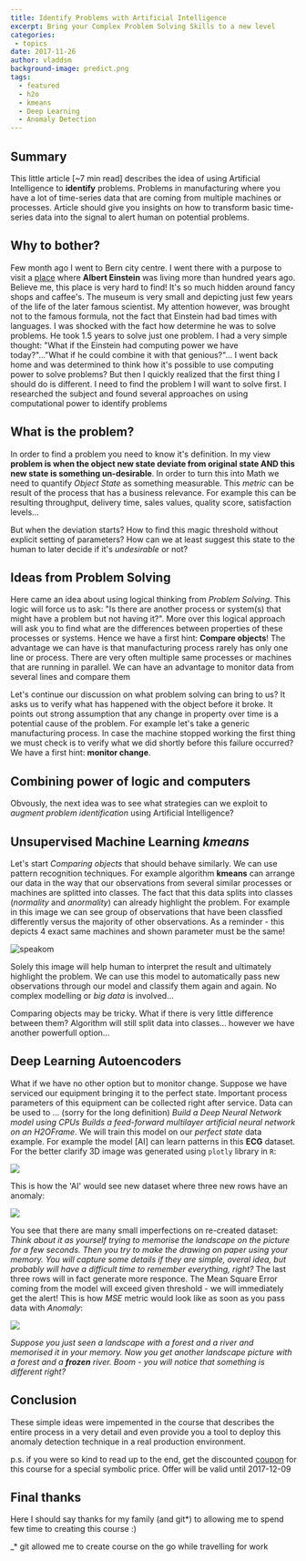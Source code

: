 ```yaml
---
title: Identify Problems with Artificial Intelligence
excerpt: Bring your Complex Problem Solving Skills to a new level
categories: 
 - topics 
date: 2017-11-26
author: vladdsm
background-image: predict.png
tags:
  - featured
  - h2o
  - kmeans
  - Deep Learning
  - Anomaly Detection
---
```


## Summary

This little article [~7 min read] describes the idea of using Artificial Intelligence to **identify** problems. Problems in manufacturing where you have a lot of time-series data that are coming from multiple machines or processes. Article should give you insights on how to transform basic time-series data into the signal to alert human on potential problems.

## Why to bother?

Few month ago I went to Bern city centre. I went there with a purpose to visit a [place](http://www.einstein-bern.ch/index.php?lang=en) where **Albert Einstein** was living more than hundred years ago. Believe me, this place is very hard to find! It's so much hidden around fancy shops and caffee's. The museum is very small and depicting just few years of the life of the later famous scientist. My attention however, was brought not to the famous formula, not the fact that Einstein had bad times with languages. I was shocked with the fact how determine he was to solve problems. He took 1.5 years to solve just one problem. I had a very simple thought: "What if the Einstein had computing power we have today?"..."What if he could combine it with that genious?"... I went back home and was determined to think how it's possible to use computing power to solve problems? But then I quickly realized that the first thing I should do is different. I need to find the problem I will want to solve first. I researched the subject and found several approaches on using computational power to identify problems

## What is the problem?

In order to find a problem you need to know it's definition. In my view **problem is when the object new state deviate from original state AND this new state is something un-desirable**. In order to turn this into Math we need to quantify *Object State* as something measurable. This *metric* can be result of the process that has a business relevance. For example this can be resulting throughput, delivery time, sales values, quality score, satisfaction levels... 

But when the deviation starts? How to find this magic threshold without explicit setting of parameters? How can we at least suggest this state to the human to later decide if it's *undesirable* or not?

## Ideas from Problem Solving

Here came an idea about using logical thinking from *Problem Solving*. This logic will force us to ask: "Is there are another process or system(s) that might have a problem but not having it?". More over this logical approach will ask you to find what are the differences between properties of these processes or systems. Hence we have a first hint: **Compare objects**! The advantage we can have is that manufacturing process rarely has only one line or process. There are very often multiple same processes or machines that are running in parallel. We can have an advantage to monitor data from several lines and compare them

Let's continue our discussion on what problem solving can bring to us? It asks us to verify what has happened with the object before it broke. It points out strong assumption that any change in property over time is a potential cause of the problem. For example let's take a generic manufacturing process. In case the machine stopped working the first thing we must check is to verify what we did shortly before this failure occurred? We have a first hint: **monitor change**. 

## Combining power of logic and computers

Obvously, the next idea was to see what strategies can we exploit to *augment problem identification* using Artificial Intelligence?

## Unsupervised Machine Learning *kmeans*

Let's start *Comparing objects* that should behave similarly. We can use pattern recognition techniques. For example algorithm **kmeans** can arrange our data in the way that our observations from several similar processes or machines are splitted into classes. The fact that this data splits into classes (*normality* and *anormality*) can already highlight the problem. For example in this image we can see group of observations that have been classfied differently versus the majority of other observations. As a reminder - this depicts 4 exact same machines and shown parameter must be the same!

<img src ="https://raw.githubusercontent.com/vladdsm/myblog_attempt/master/images/plotarbitrary.png" alt="speakom"   />

Solely this image will help human to interpret the result and ultimately highlight the problem. We can use this model to automatically pass new observations through our model and classify them again and again. No complex modelling or *big data* is involved...

Comparing objects may be tricky. What if there is very little difference between them? Algorithm will still split data into classes... however we have another powerfull option...

## Deep Learning Autoencoders

What if we have no other option but to monitor change. Suppose we have serviced our equipment bringing it to the perfect state. Important process parameters of this equipment can be collected right after service. Data can be used to ... (sorry for the long definition) *Build a Deep Neural Network model using CPUs Builds a feed-forward multilayer artificial neural network on an H2OFrame*. We will train this model on our *perfect state* data example. For example the model [AI] can learn patterns in this **ECG** dataset. For the better clarify 3D image was generated using `plotly` library in `R`: 

<img src="https://raw.githubusercontent.com/vzhomeexperiments/detect-anomaly/Lecture25-DeepLearning/h2o_datasets/train.png" >

This is how the 'AI' would see new dataset where three new rows have an anomaly:

<img src ="https://raw.githubusercontent.com/vzhomeexperiments/detect-anomaly/Lecture25-DeepLearning/h2o_datasets/predict.png" >

You see that there are many small imperfections on re-created dataset: *Think about it as yourself trying to memorise the landscape on the picture for a few seconds. Then you try to make the drawing on paper using your memory. You will capture some details if they are simple, overal idea, but probably will have a difficult time to remember everything, right?* The last three rows will in fact generate more responce. The Mean Square Error coming from the model will exceed given threshold - we will immediately get the alert! This is how *MSE* metric would look like as soon as you pass data with *Anomaly*:

<img src = "https://raw.githubusercontent.com/vzhomeexperiments/detect-anomaly/Lecture25-DeepLearning/h2o_datasets/MSE.png">

*Suppose you just seen a landscape with a forest and a river and memorised it in your memory. Now you get another landscape picture with a forest and a **frozen** river. Boom - you will notice that something is different right?*

## Conclusion

These simple ideas were impemented in the course that describes the entire process in a very detail and even provide you a tool to deploy this anomaly detection technique in a real production environment. 

p.s. if you were so kind to read up to the end, get the discounted [coupon](https://www.udemy.com/identify-problems-with-ai-case-study/?couponCode=AI-DETECT-PROBLEM) for this course for a special symbolic price. Offer will be valid until 2017-12-09

## Final thanks

Here I should say thanks for my family (and git*) to allowing me to spend few time to creating this course :)

_* git allowed me to create course on the go while travelling for work
